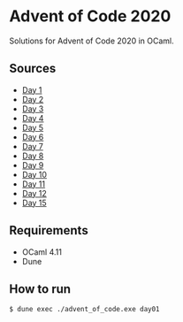 # Advent of Code 2020

Solutions for Advent of Code 2020 in OCaml.

## Sources

* [Day 1](https://github.com/illbexyz/advent-of-code-2020/blob/main/day01/day01.ml)
* [Day 2](https://github.com/illbexyz/advent-of-code-2020/blob/main/day02/day02.ml)
* [Day 3](https://github.com/illbexyz/advent-of-code-2020/blob/main/day03/day03.ml)
* [Day 4](https://github.com/illbexyz/advent-of-code-2020/blob/main/day04/day04.ml)
* [Day 5](https://github.com/illbexyz/advent-of-code-2020/blob/main/day05/day05.ml)
* [Day 6](https://github.com/illbexyz/advent-of-code-2020/blob/main/day06/day06.ml)
* [Day 7](https://github.com/illbexyz/advent-of-code-2020/blob/main/day07/day07.ml)
* [Day 8](https://github.com/illbexyz/advent-of-code-2020/blob/main/day08/day08.ml)
* [Day 9](https://github.com/illbexyz/advent-of-code-2020/blob/main/day09/day09.ml)
* [Day 10](https://github.com/illbexyz/advent-of-code-2020/blob/main/day10/day10.ml)
* [Day 11](https://github.com/illbexyz/advent-of-code-2020/blob/main/day11/day11.ml)
* [Day 12](https://github.com/illbexyz/advent-of-code-2020/blob/main/day12/day12.ml)
* [Day 15](https://github.com/illbexyz/advent-of-code-2020/blob/main/day15/day15.ml)

## Requirements

* OCaml 4.11
* Dune 

## How to run

```
$ dune exec ./advent_of_code.exe day01
```